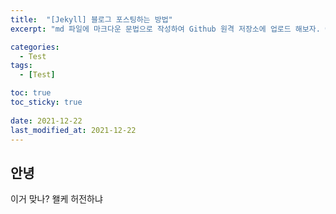 ```yaml
---
title:  "[Jekyll] 블로그 포스팅하는 방법"
excerpt: "md 파일에 마크다운 문법으로 작성하여 Github 원격 저장소에 업로드 해보자. 에디터는 Visual Studio code 사용! 로컬 서버에서 확인도 해보자. "

categories:
  - Test
tags:
  - [Test]

toc: true
toc_sticky: true
 
date: 2021-12-22
last_modified_at: 2021-12-22
---
```

## 안녕
이거 맞나?
왤케 허전하냐


